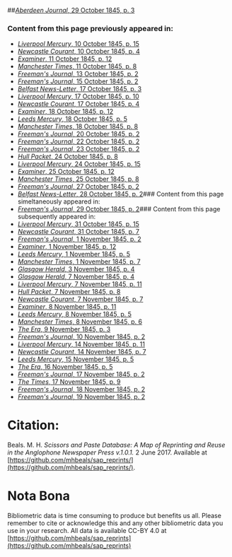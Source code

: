 ##[*Aberdeen Journal*, 29 October 1845, p. 3](https://mhbeals.github.io/sap_html/Aberdeen-Journal/Aberdeen-Journal-29-October-1845-p-3)

### Content from this page previously appeared in:
+ [*Liverpool Mercury*, 10 October 1845, p. 15](https://mhbeals.github.io/sap_html/Liverpool-Mercury/Liverpool-Mercury-10-October-1845-p-15)
+ [*Newcastle Courant*, 10 October 1845, p. 4](https://mhbeals.github.io/sap_html/Newcastle-Courant/Newcastle-Courant-10-October-1845-p-4)
+ [*Examiner*, 11 October 1845, p. 12](https://mhbeals.github.io/sap_html/Examiner/Examiner-11-October-1845-p-12)
+ [*Manchester Times*, 11 October 1845, p. 8](https://mhbeals.github.io/sap_html/Manchester-Times/Manchester-Times-11-October-1845-p-8)
+ [*Freeman's Journal*, 13 October 1845, p. 2](https://mhbeals.github.io/sap_html/Freeman's-Journal/Freeman's-Journal-13-October-1845-p-2)
+ [*Freeman's Journal*, 15 October 1845, p. 2](https://mhbeals.github.io/sap_html/Freeman's-Journal/Freeman's-Journal-15-October-1845-p-2)
+ [*Belfast News-Letter*, 17 October 1845, p. 3](https://mhbeals.github.io/sap_html/Belfast-News-Letter/Belfast-News-Letter-17-October-1845-p-3)
+ [*Liverpool Mercury*, 17 October 1845, p. 10](https://mhbeals.github.io/sap_html/Liverpool-Mercury/Liverpool-Mercury-17-October-1845-p-10)
+ [*Newcastle Courant*, 17 October 1845, p. 4](https://mhbeals.github.io/sap_html/Newcastle-Courant/Newcastle-Courant-17-October-1845-p-4)
+ [*Examiner*, 18 October 1845, p. 12](https://mhbeals.github.io/sap_html/Examiner/Examiner-18-October-1845-p-12)
+ [*Leeds Mercury*, 18 October 1845, p. 5](https://mhbeals.github.io/sap_html/Leeds-Mercury/Leeds-Mercury-18-October-1845-p-5)
+ [*Manchester Times*, 18 October 1845, p. 8](https://mhbeals.github.io/sap_html/Manchester-Times/Manchester-Times-18-October-1845-p-8)
+ [*Freeman's Journal*, 20 October 1845, p. 2](https://mhbeals.github.io/sap_html/Freeman's-Journal/Freeman's-Journal-20-October-1845-p-2)
+ [*Freeman's Journal*, 22 October 1845, p. 2](https://mhbeals.github.io/sap_html/Freeman's-Journal/Freeman's-Journal-22-October-1845-p-2)
+ [*Freeman's Journal*, 23 October 1845, p. 2](https://mhbeals.github.io/sap_html/Freeman's-Journal/Freeman's-Journal-23-October-1845-p-2)
+ [*Hull Packet*, 24 October 1845, p. 8](https://mhbeals.github.io/sap_html/Hull-Packet/Hull-Packet-24-October-1845-p-8)
+ [*Liverpool Mercury*, 24 October 1845, p. 15](https://mhbeals.github.io/sap_html/Liverpool-Mercury/Liverpool-Mercury-24-October-1845-p-15)
+ [*Examiner*, 25 October 1845, p. 12](https://mhbeals.github.io/sap_html/Examiner/Examiner-25-October-1845-p-12)
+ [*Manchester Times*, 25 October 1845, p. 8](https://mhbeals.github.io/sap_html/Manchester-Times/Manchester-Times-25-October-1845-p-8)
+ [*Freeman's Journal*, 27 October 1845, p. 2](https://mhbeals.github.io/sap_html/Freeman's-Journal/Freeman's-Journal-27-October-1845-p-2)
+ [*Belfast News-Letter*, 28 October 1845, p. 2](https://mhbeals.github.io/sap_html/Belfast-News-Letter/Belfast-News-Letter-28-October-1845-p-2)### Content from this page simeltaneously appeared in:
+ [*Freeman's Journal*, 29 October 1845, p. 2](https://mhbeals.github.io/sap_html/Freeman's-Journal/Freeman's-Journal-29-October-1845-p-2)### Content from this page subsequently appeared in:
+ [*Liverpool Mercury*, 31 October 1845, p. 15](https://mhbeals.github.io/sap_html/Liverpool-Mercury/Liverpool-Mercury-31-October-1845-p-15)
+ [*Newcastle Courant*, 31 October 1845, p. 7](https://mhbeals.github.io/sap_html/Newcastle-Courant/Newcastle-Courant-31-October-1845-p-7)
+ [*Freeman's Journal*, 1 November 1845, p. 2](https://mhbeals.github.io/sap_html/Freeman's-Journal/Freeman's-Journal-1-November-1845-p-2)
+ [*Examiner*, 1 November 1845, p. 12](https://mhbeals.github.io/sap_html/Examiner/Examiner-1-November-1845-p-12)
+ [*Leeds Mercury*, 1 November 1845, p. 5](https://mhbeals.github.io/sap_html/Leeds-Mercury/Leeds-Mercury-1-November-1845-p-5)
+ [*Manchester Times*, 1 November 1845, p. 7](https://mhbeals.github.io/sap_html/Manchester-Times/Manchester-Times-1-November-1845-p-7)
+ [*Glasgow Herald*, 3 November 1845, p. 4](https://mhbeals.github.io/sap_html/Glasgow-Herald/Glasgow-Herald-3-November-1845-p-4)
+ [*Glasgow Herald*, 7 November 1845, p. 4](https://mhbeals.github.io/sap_html/Glasgow-Herald/Glasgow-Herald-7-November-1845-p-4)
+ [*Liverpool Mercury*, 7 November 1845, p. 11](https://mhbeals.github.io/sap_html/Liverpool-Mercury/Liverpool-Mercury-7-November-1845-p-11)
+ [*Hull Packet*, 7 November 1845, p. 8](https://mhbeals.github.io/sap_html/Hull-Packet/Hull-Packet-7-November-1845-p-8)
+ [*Newcastle Courant*, 7 November 1845, p. 7](https://mhbeals.github.io/sap_html/Newcastle-Courant/Newcastle-Courant-7-November-1845-p-7)
+ [*Examiner*, 8 November 1845, p. 11](https://mhbeals.github.io/sap_html/Examiner/Examiner-8-November-1845-p-11)
+ [*Leeds Mercury*, 8 November 1845, p. 5](https://mhbeals.github.io/sap_html/Leeds-Mercury/Leeds-Mercury-8-November-1845-p-5)
+ [*Manchester Times*, 8 November 1845, p. 6](https://mhbeals.github.io/sap_html/Manchester-Times/Manchester-Times-8-November-1845-p-6)
+ [*The Era*, 9 November 1845, p. 3](https://mhbeals.github.io/sap_html/The-Era/The-Era-9-November-1845-p-3)
+ [*Freeman's Journal*, 10 November 1845, p. 2](https://mhbeals.github.io/sap_html/Freeman's-Journal/Freeman's-Journal-10-November-1845-p-2)
+ [*Liverpool Mercury*, 14 November 1845, p. 11](https://mhbeals.github.io/sap_html/Liverpool-Mercury/Liverpool-Mercury-14-November-1845-p-11)
+ [*Newcastle Courant*, 14 November 1845, p. 7](https://mhbeals.github.io/sap_html/Newcastle-Courant/Newcastle-Courant-14-November-1845-p-7)
+ [*Leeds Mercury*, 15 November 1845, p. 5](https://mhbeals.github.io/sap_html/Leeds-Mercury/Leeds-Mercury-15-November-1845-p-5)
+ [*The Era*, 16 November 1845, p. 5](https://mhbeals.github.io/sap_html/The-Era/The-Era-16-November-1845-p-5)
+ [*Freeman's Journal*, 17 November 1845, p. 2](https://mhbeals.github.io/sap_html/Freeman's-Journal/Freeman's-Journal-17-November-1845-p-2)
+ [*The Times*, 17 November 1845, p. 9](https://mhbeals.github.io/sap_html/The-Times/The-Times-17-November-1845-p-9)
+ [*Freeman's Journal*, 18 November 1845, p. 2](https://mhbeals.github.io/sap_html/Freeman's-Journal/Freeman's-Journal-18-November-1845-p-2)
+ [*Freeman's Journal*, 19 November 1845, p. 2](https://mhbeals.github.io/sap_html/Freeman's-Journal/Freeman's-Journal-19-November-1845-p-2)
                    
# Citation: 

Beals. M. H. *Scissors and Paste Database: A Map of Reprinting and Reuse in the Anglophone Newspaper Press v.1.0.1.* 2 June 2017. Available at [https://github.com/mhbeals/sap_reprints/](https://github.com/mhbeals/sap_reprints/). 
                    
# Nota Bona

Bibliometric data is time consuming to produce but benefits us all. Please remember to cite or acknowledge this and any other bibliometric data you use in your research. All data is available CC-BY 4.0 at [https://github.com/mhbeals/sap_reprints](https://github.com/mhbeals/sap_reprints)